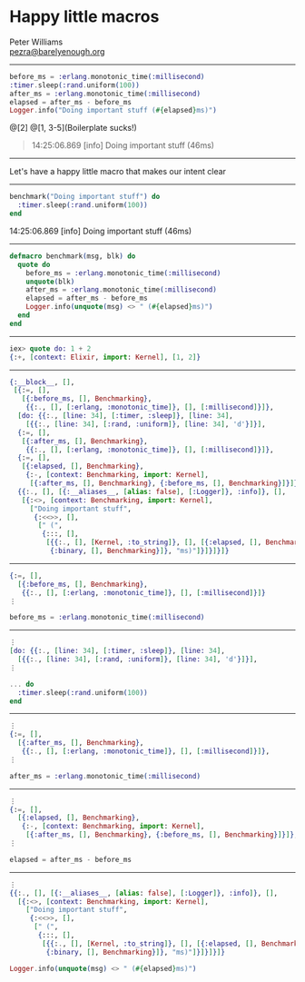
# Happy little macros

Peter Williams  
pezra@barelyenough.org

---

```elixir
before_ms = :erlang.monotonic_time(:millisecond)
:timer.sleep(:rand.uniform(100))
after_ms = :erlang.monotonic_time(:millisecond)
elapsed = after_ms - before_ms
Logger.info("Doing important stuff (#{elapsed}ms)")
```
@[2]
@[1, 3-5](Boilerplate sucks!)

> 14:25:06.869 [info]  Doing important stuff (46ms)

---

Let's have a happy little macro that makes our intent clear

---

```elixir
benchmark("Doing important stuff") do
  :timer.sleep(:rand.uniform(100))
end
```

14:25:06.869 [info]  Doing important stuff (46ms)

---

```elixir
defmacro benchmark(msg, blk) do
  quote do
    before_ms = :erlang.monotonic_time(:millisecond)
    unquote(blk)
    after_ms = :erlang.monotonic_time(:millisecond)
    elapsed = after_ms - before_ms
    Logger.info(unquote(msg) <> " (#{elapsed}ms)")
  end
end
```

---

```elixir
iex> quote do: 1 + 2
{:+, [context: Elixir, import: Kernel], [1, 2]}
```

---

```elixir
{:__block__, [],
 [{:=, [],
   [{:before_ms, [], Benchmarking},
    {{:., [], [:erlang, :monotonic_time]}, [], [:millisecond]}]},
  [do: {{:., [line: 34], [:timer, :sleep]}, [line: 34],
    [{{:., [line: 34], [:rand, :uniform]}, [line: 34], 'd'}]}],
  {:=, [],
   [{:after_ms, [], Benchmarking},
    {{:., [], [:erlang, :monotonic_time]}, [], [:millisecond]}]},
  {:=, [],
   [{:elapsed, [], Benchmarking},
    {:-, [context: Benchmarking, import: Kernel],
     [{:after_ms, [], Benchmarking}, {:before_ms, [], Benchmarking}]}]},
  {{:., [], [{:__aliases__, [alias: false], [:Logger]}, :info]}, [],
   [{:<>, [context: Benchmarking, import: Kernel],
     ["Doing important stuff",
      {:<<>>, [],
       [" (",
        {:::, [],
         [{{:., [], [Kernel, :to_string]}, [], [{:elapsed, [], Benchmarking}]},
          {:binary, [], Benchmarking}]}, "ms)"]}]}]}]}
```

---

```elixir
{:=, [],
  [{:before_ms, [], Benchmarking},
   {{:., [], [:erlang, :monotonic_time]}, [], [:millisecond]}]}
⋮
```

```elixir
before_ms = :erlang.monotonic_time(:millisecond)
```

---

```elixir
⋮
[do: {{:., [line: 34], [:timer, :sleep]}, [line: 34],
  [{{:., [line: 34], [:rand, :uniform]}, [line: 34], 'd'}]}],
⋮
```

```elixir
... do
  :timer.sleep(:rand.uniform(100))
end
```

---

```elixir
⋮
{:=, [],
  [{:after_ms, [], Benchmarking},
   {{:., [], [:erlang, :monotonic_time]}, [], [:millisecond]}]},
⋮
```
```elixir
after_ms = :erlang.monotonic_time(:millisecond)
```

---

```elixir
⋮
{:=, [],
  [{:elapsed, [], Benchmarking},
   {:-, [context: Benchmarking, import: Kernel],
    [{:after_ms, [], Benchmarking}, {:before_ms, [], Benchmarking}]}]},
⋮
```
```elixir
elapsed = after_ms - before_ms
```

---

```elixir
⋮
{{:., [], [{:__aliases__, [alias: false], [:Logger]}, :info]}, [],
  [{:<>, [context: Benchmarking, import: Kernel],
    ["Doing important stuff",
     {:<<>>, [],
      [" (",
       {:::, [],
        [{{:., [], [Kernel, :to_string]}, [], [{:elapsed, [], Benchmarking}]},
         {:binary, [], Benchmarking}]}, "ms)"]}]}]}]}
```
```elixir
Logger.info(unquote(msg) <> " (#{elapsed}ms)")
```


